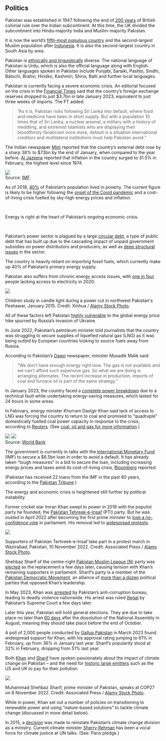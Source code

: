 ## Politics

Pakistan was established in 1947 following the end of [200 years](https://www.aljazeera.com/news/2019/8/14/how-india-pakistan-and-bangladesh-were-formed) of British colonial rule over the Indian subcontinent. At this time, the UK divided the subcontinent into Hindu-majority India and Muslim-majority Pakistan.

It is now the world’s [fifth-most populous country](https://www.pewresearch.org/fact-tank/2022/07/21/global-population-projected-to-exceed-8-billion-in-2022-half-live-in-just-seven-countries/) and the second-largest Muslim population after [Indonesia](https://www.carbonbrief.org/the-carbon-brief-profile-indonesia/). It is also the second-largest country in South Asia by area.

Pakistan is [ethnically and linguistically](https://www.fao.org/pakistan/our-office/pakistan-at-a-glance/en/) diverse. The national language of Pakistan is Urdu, which is also the official language along with English. Other languages spoken in Pakistan include Punjabi, Saraiki, Pashto, Sindhi, Balochi, Brahvi, Hindko, Kashmiri, Shina, Balti and further local languages.

Pakistan is currently facing a severe economic crisis. An editorial focused on the crisis in the [Financial Times](https://www.ft.com/content/9ea7f155-3c4e-48f0-8125-3f64faacf0eb) said that the country’s foreign exchange reserves dropped to just $3.7bn in late January 2023, equivalent to just three weeks of imports. The FT added:

>“As it is, Pakistan risks following Sri Lanka into default, where food and medicine have been in short supply. But with a population 10 times that of Sri Lanka, a nuclear arsenal, a military with a history of meddling, and extremist Islamists who are displaying their bloodthirsty fanaticism once more, default is a situation international creditors and multilateral institutions must help Pakistan avoid.”

The Indian newspaper [Mint](https://www.livemint.com/news/world/pakistans-economic-crisis-gets-worse-external-debt-surges-by-38-11678248570775.html) reported that the country’s external debt rose by a sharp 38% to $73bn by the end of January, when compared to the year before. [Al Jazeera](https://www.aljazeera.com/news/2023/3/8/how-skyrocketing-inflation-has-hit-pakistan-most-vulnerable) reported that inflation in the country surged to 31.5% in February, the highest level since 1974.

<div>

<div class="inset">
    <img src="images/inflation-pakistan.png">
    <figcaption>Source: <a href="https://www.imf.org/en/Data" target="_blank">IMF</a></figcaption>
</div>

<p>As of 2018, <a href="https://databankfiles.worldbank.org/public/ddpext_download/poverty/987B9C90-CB9F-4D93-AE8C-750588BF00QA/current/Global_POVEQ_PAK.pdf">40%</a> of Pakistan’s population lived in poverty. The current figure is likely to be higher following the <a href="https://www.ifpri.org/publication/covid-19-estimating-impact-economy-and-poverty-pakistan-using-sam-multiplier-model">onset of the Covid pandemic</a> and a cost-of-living crisis fuelled by sky-high energy prices and inflation.</p><br>

<p>Energy is right at the heart of Pakistan’s ongoing economic crisis.</p><br>

Pakistan’s power sector is plagued by a large [circular debt](https://tribune.com.pk/story/2366463/whopping-circular-debt-why-and-how), a type of public debt that has built up due to the cascading impact of unpaid government subsidies on power distributors and producers, as well as [deep structural issues](https://file.pide.org.pk/pdfpideresearch/wp-0191-circular-debt-an-unfortunate-misnomer.pdf?_gl=1*pzqyai*_ga*MTA5MjcyNDg5Ni4xNjgxMjI2OTkx*_ga_Q4CE3R25GL*MTY4MTIyNjk5MS4xLjAuMTY4MTIyNjk5MS4wLjAuMA..*_ga_T5TLWHEVW9*MTY4MTIyNjk5MS4xLjAuMTY4MTIyNjk5MS4wLjAuMA..&_ga=2.72946067.18738684.1681226991-1092724896.1681226991) in the sector.

</div>

The country is heavily reliant on importing fossil fuels, which currently make up 40% of Pakistan’s primary energy supply.

Pakistan also suffers from chronic energy access issues, with [one in four](https://data.worldbank.org/indicator/EG.ELC.ACCS.ZS?locations=PK) people lacking access to electricity in 2020.

<img class="inline" src="images/inline/powercut-children-studying-pakistan-EF35YN.webp"/>
<p class="caption">Children study in candle light during a power cut in northwest Pakistan's Peshawar, January 2015. Credit: Xinhua / <a href="https://www.alamy.com/">Alamy Stock Photo</a>.</p>

All of these factors left Pakistan [highly vulnerable](https://tribune.com.pk/article/81864/22-loans-in-61-years-pakistans-unwavering-habit-of-going-to-the-imf) to the global energy price hike spurred by Russia’s invasion of Ukraine. 

In June 2022, Pakistan’s petroleum minister told journalists that the country was struggling to secure supplies of liquefied natural gas (LNG) as it was being outbid by European countries looking to source fuels away from Russia.

According to Pakistan’s [Dawn](https://www.dawn.com/news/1696772) newspaper, minister Musadik Malik said:

>“We don’t have enough energy right now. The gas is not available and we can’t afford such expensive gas. So what we are doing is arranging alternates. The recent increase in production, imports of coal and furnace oil is part of the same strategy.”

In January 2023, the country faced a [complete power breakdown](https://www.aljazeera.com/news/2023/1/23/pakistan-hit-by-nationwide-power-outage-after-grid) due to a technical fault while undertaking energy-saving measures, which lasted for 24 hours in some areas.

In February, energy minister Khurram Dastgir Khan said lack of access to LNG was forcing the country to return to coal and promised to “quadruple” domestically fuelled coal power capacity in response to the crisis, according to [Reuters](https://www.reuters.com/business/energy/pakistan-plans-quadruple-domestic-coal-fired-power-move-away-gas-2023-02-13/). (See [coal, oil and gas for more information](#oil-gas-and-coal).)

<div class="two-col box">
            <img src="images/gdp-01.png">
            <img src="images/gdp-02.png">
            <div class="source">Source: <a href="https://data.worldbank.org/">World Bank</a></div>
        </div>

The government is currently in talks with the [International Monetary Fund](https://www.imf.org/en/Home) (IMF) to secure a $6.5bn loan in order to avoid a default. It has already taken “tough measures” in a bid to secure the loan, including increasing energy prices and taxes amid its cost-of-living crisis, [Bloomberg](https://www.bloomberg.com/news/articles/2023-03-20/imf-sees-substantial-progress-by-pakistan-toward-loan-program?sref=Oz9Q3OZU) reported.

(Pakistan has received 22 loans from the IMF in the past 60 years, according to the [Pakistan Tribune](https://tribune.com.pk/article/81864/22-loans-in-61-years-pakistans-unwavering-habit-of-going-to-the-imf).)

The energy and economic crisis is heightened still further by political instability. 

Former cricket star Imran Khan swept to power in 2018 with the populist party he founded, the [Pakistan Tehreek-e-Insaf](https://insaf.pk/what-is-pti) (PTI) party. But he was ousted in April 2022 after becoming the first prime minister to [lose a no-confidence vote](https://www.aljazeera.com/news/2022/4/9/pakistan-prime-minister-imran-khan-no-confidence-vote) in parliament. His removal led to [widespread protests](https://www.aljazeera.com/news/2022/4/11/imran-khan-removal-as-pm-triggers-protests-across-pakistan).

<img class="inline" src="images/inline/pakistan-march-2022-2M9Y5YX.webp"/>
<p class="caption">Supporters of Pakistan Terhreek-e-Insaf take part in a protest march in Wazirabad, Pakistan, 10 November 2022. Credit: Associated Press / <a href="https://www.alamy.com/">Alamy Stock Photo</a>.</p>

Shehbaz Sharif of the centre-right [Pakistan Muslim League (N)](https://pmln.org/) party was [elected](https://www.aljazeera.com/news/2022/4/11/shehbaz-sharif-elected-as-pakistans-new-prime-minister-2) as the replacement a few days later, causing tension with Khan’s remaining supporters in parliament. Sharif’s party is a member of the [Pakistan Democratic Movement](https://tribune.com.pk/story/2275180/politics-of-alliances-and-pdm), an alliance of [more than a dozen](https://en.wikipedia.org/wiki/Pakistan_Democratic_Movement#Parties) political parties that opposed Khan’s leadership.

In May 2023, Khan was [arrested](https://www.reuters.com/world/asia-pacific/former-pakistan-pm-imran-khan-arrested-geo-tv-2023-05-09/) by Pakistan’s anti-corruption bureau, leading to deadly violence nationwide. His arrest was ruled [illegal](https://www.theguardian.com/world/2023/may/11/pakistan-army-deployed-across-country-as-unrest-triggered-by-imran-khan-arrest-continues) by Pakistan’s Supreme Court a few days later.

Later this year, Pakistan will hold general elections. They are due to take place no later than [60 days](https://pakistani.org/pakistan/constitution/part8.ch2.html) after the dissolution of the National Assembly in August, meaning they should take place before the end of October.

A poll of 2,000 people conducted by [Gallup Pakistan](https://www.gallup.com.pk/post/34223) in March 2023 found widespread support for Khan, with his approval rating jumping to 61% in February, up from 36% in January last year. Sharif’s popularity stood at 32% in February, dropping from 51% last year.

Both [Khan](https://www.reuters.com/business/environment/rich-states-havent-done-enough-environment-pakistan-pm-says-2021-06-04/) and [Sharif](https://www.theguardian.com/commentisfree/2023/jan/06/pakistan-floodwaters-climate-disasters-international-aid) have spoken passionately about the impact of climate change on Pakistan – and the need for [historic large emitters](https://www.carbonbrief.org/analysis-which-countries-are-historically-responsible-for-climate-change/) such as the US and UK to pay for their pollution.

<img class="inline" src="images/inline/shehbaz-sharif-cop27-2M9YTAW.webp"/><p class="caption">Muhammad Shehbaz Sharif, prime minister of Pakistan, speaks at COP27 on 8 November 2022. Credit: Associated Press / <a href="https://www.alamy.com/">Alamy Stock Photo</a>.</p>

While in power, Khan set out a number of policies on transitioning to renewable power and using “nature-based solutions” to tackle climate change (discussed in more detail below). 

In 2015, a [decision](https://www.reuters.com/article/us-pakistan-climatechange-idUKKBN0KU0XL20150121) was made to reinstate Pakistan’s climate change division as a ministry. Current climate minister [Sherry Rehman](https://sherryrehman.com/) has been a vocal force for climate justice at UN talks. (See: Paris pledge.)